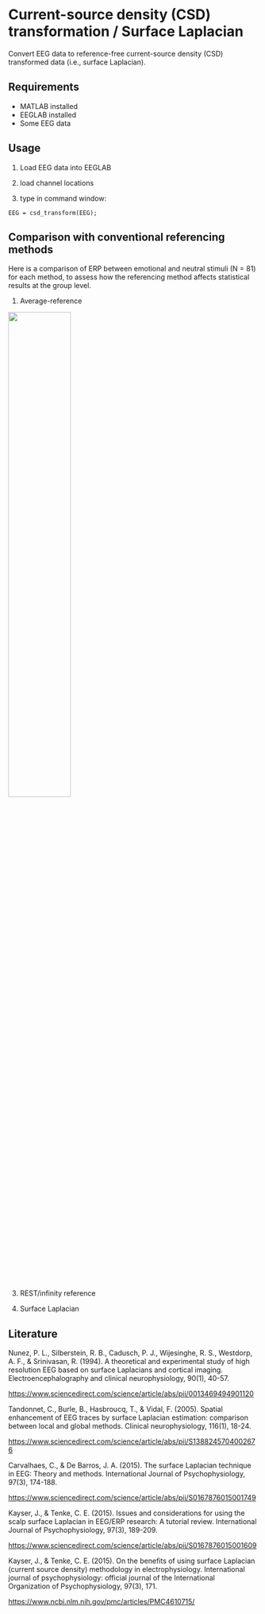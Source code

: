 # Current-source density (CSD) transformation / Surface Laplacian
Convert EEG data to reference-free current-source density (CSD) transformed data (i.e., surface Laplacian). 

## Requirements

- MATLAB installed
- EEGLAB installed
- Some EEG data


## Usage

1) Load EEG data into EEGLAB

2) load channel locations

3) type in command window:

```EEG = csd_transform(EEG);```

## Comparison with conventional referencing methods

Here is a comparison of ERP between emotional and neutral stimuli (N = 81) for each method, to assess how the referencing method affects statistical results at the group level. 

1) Average-reference

<p width="100%">
    <img width="50%" src="https://github.com/amisepa/BrainBeats/blob/v1.4/figures/fig1.11.png"> 
</p>


3) REST/infinity reference

4) Surface Laplacian



## Literature

Nunez, P. L., Silberstein, R. B., Cadusch, P. J., Wijesinghe, R. S., Westdorp, A. F., & Srinivasan, R. (1994). A theoretical and experimental study of high resolution EEG based on surface Laplacians and cortical imaging. Electroencephalography and clinical neurophysiology, 90(1), 40-57.

https://www.sciencedirect.com/science/article/abs/pii/0013469494901120

Tandonnet, C., Burle, B., Hasbroucq, T., & Vidal, F. (2005). Spatial enhancement of EEG traces by surface Laplacian estimation: comparison between local and global methods. Clinical neurophysiology, 116(1), 18-24.

https://www.sciencedirect.com/science/article/abs/pii/S1388245704002676

Carvalhaes, C., & De Barros, J. A. (2015). The surface Laplacian technique in EEG: Theory and methods. International Journal of Psychophysiology, 97(3), 174-188.

https://www.sciencedirect.com/science/article/abs/pii/S0167876015001749

Kayser, J., & Tenke, C. E. (2015). Issues and considerations for using the scalp surface Laplacian in EEG/ERP research: A tutorial review. International Journal of Psychophysiology, 97(3), 189-209.

https://www.sciencedirect.com/science/article/abs/pii/S0167876015001609

Kayser, J., & Tenke, C. E. (2015). On the benefits of using surface Laplacian (current source density) methodology in electrophysiology. International journal of psychophysiology: official journal of the International Organization of Psychophysiology, 97(3), 171.

https://www.ncbi.nlm.nih.gov/pmc/articles/PMC4610715/
